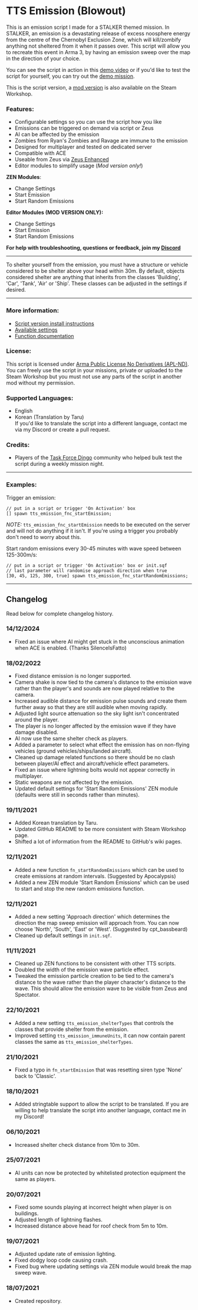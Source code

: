 # TTS Emission (Blowout)
This is an emission script I made for a STALKER themed mission. In STALKER, an emission is a devastating release of excess noosphere energy from the centre of the Chernobyl Exclusion Zone, which will kill/zombify anything not sheltered from it when it passes over. This script will allow you to recreate this event in Arma 3, by having an emission sweep over the map in the direction of your choice.

You can see the script in action in this [demo video](https://www.youtube.com/watch?v=45dQugEdcTo) or if you'd like to test the script for yourself, you can try out the [demo mission](https://steamcommunity.com/sharedfiles/filedetails/?id=2552184110).

This is the script version, a [mod version](https://github.com/TheTimidShade/Timid-Emission) is also available on the Steam Workshop.

### **Features:**
- Configurable settings so you can use the script how you like
- Emissions can be triggered on demand via script or Zeus
- AI can be affected by the emission
- Zombies from Ryan's Zombies and Ravage are immune to the emission
- Designed for multiplayer and tested on dedicated server
- Compatible with ACE
- Useable from Zeus via [Zeus Enhanced](https://steamcommunity.com/sharedfiles/filedetails/?id=1779063631)
- Editor modules to simplify usage (*Mod version only!*)

**ZEN Modules**:
- Change Settings
- Start Emission
- Start Random Emissions

**Editor Modules (MOD VERSION ONLY):**
- Change Settings
- Start Emission
- Start Random Emissions

**For help with troubleshooting, questions or feedback, join my [Discord](https://discord.gg/8Y2ENWQMpK)**
___

To shelter yourself from the emission, you must have a structure or vehicle considered to be shelter above your head within 30m. By default, objects considered shelter are anything that inherits from the classes 'Building', 'Car', 'Tank', 'Air' or 'Ship'. These classes can be adjusted in the settings if desired.

___

### **More information:**
- [Script version install instructions](https://github.com/TheTimidShade/TTS-Emission/wiki/Script-version-install-instructions)
- [Available settings](https://github.com/TheTimidShade/TTS-Emission/wiki/Available-settings)
- [Function documentation](https://github.com/TheTimidShade/TTS-Emission/wiki/Function-documentation)

### **License:**
This script is licensed under [Arma Public License No Derivatives (APL-ND)](https://www.bohemia.net/community/licenses/arma-public-license-nd). You can freely use the script in your missions, private or uploaded to the Steam Workshop but you must not use any parts of the script in another mod without my permission.

### **Supported Languages:**
- English
- Korean (Translation by Taru)  
If you'd like to translate the script into a different language, contact me via my Discord or create a pull request.

### **Credits:**
- Players of the [Task Force Dingo](taskforcedingo.com) community who helped bulk test the script during a weekly mission night.

___


### **Examples:**  
Trigger an emission:
```sqf
// put in a script or trigger 'On Activation' box
[] spawn tts_emission_fnc_startEmission;
```
*NOTE:* `tts_emission_fnc_startEmission` needs to be executed on the server and will not do anything if it isn't. If you're using a trigger you probably don't need to worry about this.

Start random emissions every 30-45 minutes with wave speed between 125-300m/s:
```sqf
// put in a script or trigger 'On Activation' box or init.sqf
// last parameter will randomise approach direction when true
[30, 45, 125, 300, true] spawn tts_emission_fnc_startRandomEmissions;
```

___

## Changelog
Read below for complete changelog history.

### 14/12/2024
- Fixed an issue where AI might get stuck in the unconscious animation when ACE is enabled. (Thanks SilenceIsFatto)

### 18/02/2022
- Fixed distance emission is no longer supported.
- Camera shake is now tied to the camera's distance to the emission wave rather than the player's and sounds are now played relative to the camera.
- Increased audible distance for emission pulse sounds and create them further away so that they are still audible when moving rapidly.
- Adjusted light source attenuation so the sky light isn't concentrated around the player.
- The player is no longer affected by the emission wave if they have damage disabled.
- AI now use the same shelter check as players.
- Added a parameter to select what effect the emission has on non-flying vehicles (ground vehicles/ships/landed aircraft).
- Cleaned up damage related functions so there should be no clash between player/AI effect and aircraft/vehicle effect parameters.
- Fixed an issue where lightning bolts would not appear correctly in multiplayer.
- Static weapons are not affected by the emission.
- Updated default settings for 'Start Random Emissions' ZEN module (defaults were still in seconds rather than minutes).

### 19/11/2021
- Added Korean translation by Taru.
- Updated GitHub README to be more consistent with Steam Workshop page.
- Shifted a lot of information from the README to GitHub's wiki pages.

### 12/11/2021
- Added a new function `fn_startRandomEmissions` which can be used to create emissions at random intervals. (Suggested by Apocalypsis)
- Added a new ZEN module 'Start Random Emissions' which can be used to start and stop the new random emissions function.

### 12/11/2021
- Added a new setting 'Approach direction' which determines the direction the map sweep emission will approach from. You can now choose 'North', 'South', 'East' or 'West'. (Suggested by cpt_bassbeard)
- Cleaned up default settings in `init.sqf`.

### 11/11/2021
- Cleaned up ZEN functions to be consistent with other TTS scripts.
- Doubled the width of the emission wave particle effect.
- Tweaked the emission particle creation to be tied to the camera's distance to the wave rather than the player character's distance to the wave. This should allow the emission wave to be visible from Zeus and Spectator.

### 22/10/2021
- Added a new setting `tts_emission_shelterTypes` that controls the classes that provide shelter from the emission.
- Improved setting `tts_emission_immuneUnits`, it can now contain parent classes the same as `tts_emission_shelterTypes`.

### 21/10/2021
- Fixed a typo in `fn_startEmission` that was resetting siren type 'None' back to 'Classic'.

### 18/10/2021
- Added stringtable support to allow the script to be translated. If you are willing to help translate the script into another language, contact me in my Discord!

### 06/10/2021
- Increased shelter check distance from 10m to 30m.

### 25/07/2021
- AI units can now be protected by whitelisted protection equipment the same as players.

### 20/07/2021
- Fixed some sounds playing at incorrect height when player is on buildings.
- Adjusted length of lightning flashes.
- Increased distance above head for roof check from 5m to 10m.

### 19/07/2021
- Adjusted update rate of emission lighting.
- Fixed dodgy loop code causing crash.
- Fixed bug where updating settings via ZEN module would break the map sweep wave.

### 18/07/2021
- Created repository.
